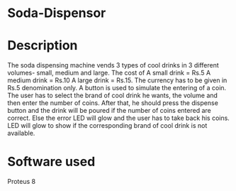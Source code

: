 # Soda-Dispensor

# Description

The soda dispensing machine vends 3 types of cool drinks in 3 different volumes- small,
medium and large. The cost of
A small drink = Rs.5
A medium drink = Rs.10
A large drink = Rs.15.
The currency has to be given in Rs.5 denomination only. A button is used to simulate the
entering of a coin. The user has to select the brand of cool drink he wants, the volume and then
enter the number of coins. After that, he should press the dispense button and the drink will be
poured if the number of coins entered are correct. Else the error LED will glow and the user has
to take back his coins. LED will glow to show if the corresponding brand of cool drink is not
available.


# Software used
Proteus 8
